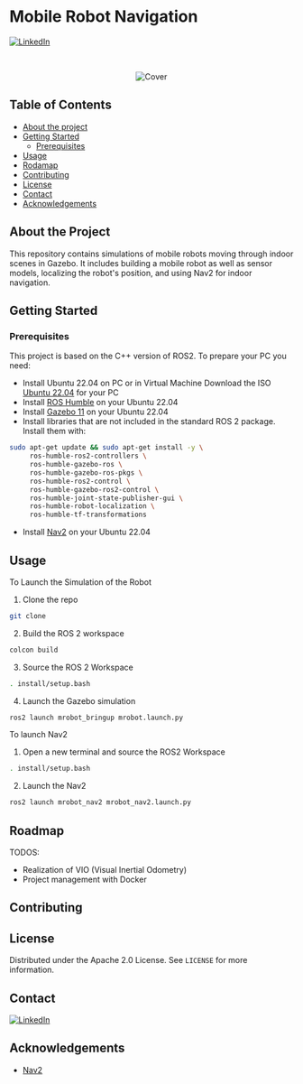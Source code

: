 # Mobile Robot Navigation
[![LinkedIn][linkedin-shield]][linkedin-url]

<!-- PROJECT LOGO -->
<br />
<p align="center">
   <img src="images/demo.gif" alt="Cover">
</p>


## Table of Contents
* [About the project](#about-the-project)
* [Getting Started](#getting-started)
  * [Prerequisites](#prerequisites)
* [Usage](#usage)
* [Rodamap](#roadmap)
* [Contributing](#contributing)
* [License](#license)
* [Contact](#contact)
* [Acknowledgements](#acknowledgements)

<!-- ABOUT THE PROJECT -->  
## About the Project
This repository contains simulations of mobile robots moving through indoor scenes in Gazebo. It includes building a mobile robot as well as sensor models, localizing the robot's position, and using Nav2 for indoor navigation.

<!-- GETTING STARTED -->
## Getting Started
### Prerequisites
This project is based on the C++ version of ROS2. To prepare your PC you need:
* Install Ubuntu 22.04 on PC or in Virtual Machine
Download the ISO [Ubuntu 22.04](https://ubuntu.com/download/) for your PC
* Install [ROS Humble](https://docs.ros.org/en/humble/Installation/Ubuntu-Install-Debians.html) on your Ubuntu 22.04
* Install [Gazebo 11](https://classic.gazebosim.org/) on your Ubuntu 22.04
* Install libraries that are not included in the standard ROS 2 package. Install them with:
```sh
sudo apt-get update && sudo apt-get install -y \
     ros-humble-ros2-controllers \
     ros-humble-gazebo-ros \
     ros-humble-gazebo-ros-pkgs \
     ros-humble-ros2-control \
     ros-humble-gazebo-ros2-control \
     ros-humble-joint-state-publisher-gui \
     ros-humble-robot-localization \
     ros-humble-tf-transformations
```
* Install [Nav2](https://navigation.ros.org/getting_started/index.html#installation) on your Ubuntu 22.04

<!-- USAGE -->
## Usage
To Launch the Simulation of the Robot 
1. Clone the repo
```sh
git clone 
```
2. Build the ROS 2 workspace
```sh
colcon build
```
3. Source the ROS 2 Workspace
```sh
. install/setup.bash
```
4. Launch the Gazebo simulation
```sh
ros2 launch mrobot_bringup mrobot.launch.py
```
To launch Nav2
1. Open a new terminal and source the ROS2 Workspace
```sh
. install/setup.bash
```
2. Launch the Nav2
```sh
ros2 launch mrobot_nav2 mrobot_nav2.launch.py
```

<!-- ROADMAP -->
## Roadmap
TODOS:
 - Realization of VIO (Visual Inertial Odometry)
 - Project management with Docker

<!-- CONTRIBUTING -->
## Contributing


<!-- LICENSE -->
## License

Distributed under the Apache 2.0 License. See `LICENSE` for more information.


<!-- CONTACT -->
## Contact

[![LinkedIn][linkedin-shield]][linkedin-url]

<!-- ACKNOWLEDGEMENTS -->
## Acknowledgements
* [Nav2](https://navigation.ros.org/index.html)



<!-- MARKDOWN LINKS & IMAGES -->
[linkedin-shield]: https://img.shields.io/badge/-LinkedIn-black.svg?style=flat-square&logo=linkedin&colorB=555
[linkedin-url]: https://www.linkedin.com/in/kai-liu-27749017b/